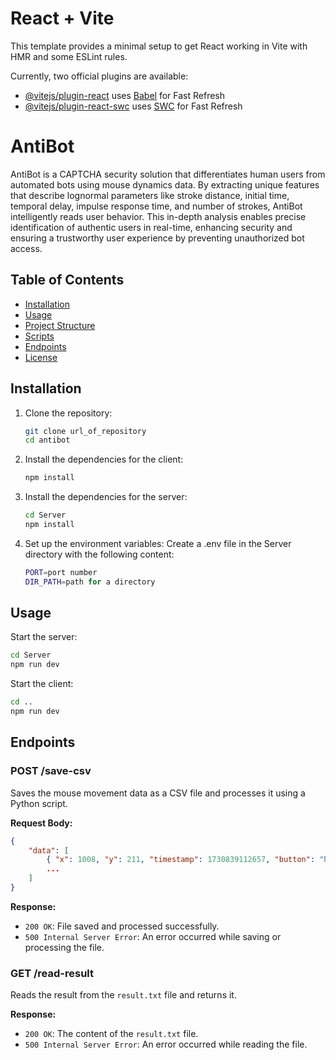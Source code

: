 # React + Vite

This template provides a minimal setup to get React working in Vite with HMR and some ESLint rules.

Currently, two official plugins are available:

- [@vitejs/plugin-react](https://github.com/vitejs/vite-plugin-react/blob/main/packages/plugin-react/README.md) uses [Babel](https://babeljs.io/) for Fast Refresh
- [@vitejs/plugin-react-swc](https://github.com/vitejs/vite-plugin-react-swc) uses [SWC](https://swc.rs/) for Fast Refresh

# AntiBot

AntiBot is a CAPTCHA security solution that differentiates human users from automated bots using mouse dynamics data. By extracting unique features that describe lognormal parameters like stroke distance, initial time, temporal delay, impulse response time, and number of strokes, AntiBot intelligently reads user behavior. This in-depth analysis enables precise identification of authentic users in real-time, enhancing security and ensuring a trustworthy user experience by preventing unauthorized bot access.

## Table of Contents

- [Installation](#installation)
- [Usage](#usage)
- [Project Structure](#project-structure)
- [Scripts](#scripts)
- [Endpoints](#endpoints)
- [License](#license)

## Installation

1. Clone the repository:

    ```sh
    git clone url_of_repository
    cd antibot
    ```

2. Install the dependencies for the client:

    ```sh
    npm install
    ```

3. Install the dependencies for the server:

    ```sh
    cd Server
    npm install
    ```

4. Set up the environment variables: 
    Create a .env file in the Server directory with the following content:

    ```sh
    PORT=port number
    DIR_PATH=path for a directory
    ```

## Usage

Start the server:

```sh
cd Server
npm run dev
```

Start the client:

```sh
cd ..
npm run dev
```
## Endpoints

### POST /save-csv

Saves the mouse movement data as a CSV file and processes it using a Python script.

**Request Body:**

```json
{
    "data": [
        { "x": 1008, "y": 211, "timestamp": 1730839112657, "button": "NoButton", "state": "Move" },
        ...
    ]
}
```

**Response:**

- `200 OK`: File saved and processed successfully.
- `500 Internal Server Error`: An error occurred while saving or processing the file.

### GET /read-result

Reads the result from the `result.txt` file and returns it.

**Response:**

- `200 OK`: The content of the `result.txt` file.
- `500 Internal Server Error`: An error occurred while reading the file.

